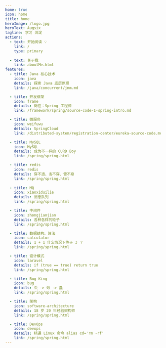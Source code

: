 ```yaml
---
home: true
icon: home
title: home
heroImage: /logo.jpg
heroText: Augsix
tagline: 学习 沉淀 
actions:
  - text: 开始阅读 💡
    link: /
    type: primary
    
  - text: 关于我
    link: aboutMe.html 
features: 
  - title: Java 核心技术
    icon: java
    details: 探索 Java 底层原理
    link: /java/concurrent/jmm.md

  - title: 开发框架
    icon: frame
    details: 岗位：Spring 工程师
    link: /framework/spring/source-code-1-spring-intro.md

  - title: 微服务
    icon: weifuwu
    details: SpringCloud
    link: /distributed-system/registration-center/eureka-source-code.md

  - title: MySQL
    icon: MySQL
    details: 成为不一样的 CURD Boy
    link: /spring/spring.html 

  - title: redis
    icon: redis
    details: 穿不透、击不穿、雪不崩
    link: /spring/spring.html 
  
  - title: MQ
    icon: xiaoxiduilie
    details: 消息队列
    link: /spring/spring.html 

  - title: 中间件
    icon: zhongjianjian
    details: 各种各样的轮子
    link: /spring/spring.html 

  - title: 数据结构、算法
    icon: calculator
    details: 1 + 1 什么情况下等于 3 ？
    link: /spring/spring.html 

  - title: 设计模式
    icon: laravel
    details: if (true == true) return true
    link: /spring/spring.html 

  - title: Bug King
    icon: bug
    details: 虫 -> 䖵 -> 蟲
    link: /spring/spring.html 

  - title: 架构
    icon: software-architecture
    details: 18 岁 20 年经验架构师
    link: /spring/spring.html 

  - title: DevOps
    icon: devops
    details: 精通 Linux 命令 alias cd='rm -rf'
    link: /spring/spring.html 
---
```





